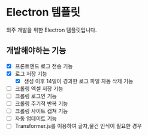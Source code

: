 # Electron 템플릿

외주 개발을 위한 Electron 템플릿입니다.

## 개발해야하는 기능

- [x] 프론트엔드 로그 전송 기능
- [x] 로그 저장 기능
  - [x] 생성 이후 14일이 경과한 로그 파일 자동 삭제 기능
- [ ] 크롤링 엑셀 저장 기능
- [ ] 크롤링 로그인 기능
- [ ] 크롤링 주기적 반복 기능
- [ ] 크롤링 사이트 캡쳐 기능
- [ ] 자동 업데이트 기능
- [ ] Transformer.js를 이용하여 글자,물건 인식이 필요한 경우
